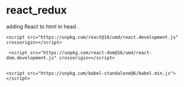 # react_redux

adding React to html in head .

```
<script src="https://unpkg.com/react@16/umd/react.development.js" crossorigin></script>

 <script src="https://unpkg.com/react-dom@16/umd/react-dom.development.js" crossorigin></script> 
 
 ```
 
 
 
 ```
 <script src="https://unpkg.com/babel-standalone@6/babel.min.js"></script>
 ```
